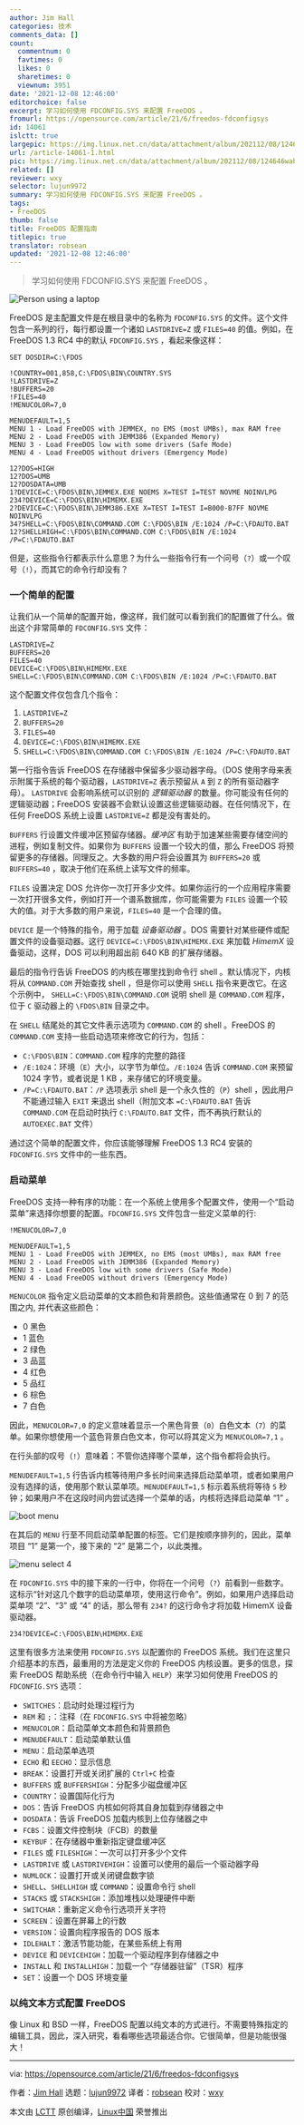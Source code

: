 ```yaml
---
author: Jim Hall
categories: 技术
comments_data: []
count:
  commentnum: 0
  favtimes: 0
  likes: 0
  sharetimes: 0
  viewnum: 3951
date: '2021-12-08 12:46:00'
editorchoice: false
excerpt: 学习如何使用 FDCONFIG.SYS 来配置 FreeDOS 。
fromurl: https://opensource.com/article/21/6/freedos-fdconfigsys
id: 14061
islctt: true
largepic: https://img.linux.net.cn/data/attachment/album/202112/08/124646wahca435y60acpha.jpg
url: /article-14061-1.html
pic: https://img.linux.net.cn/data/attachment/album/202112/08/124646wahca435y60acpha.jpg.thumb.jpg
related: []
reviewer: wxy
selector: lujun9972
summary: 学习如何使用 FDCONFIG.SYS 来配置 FreeDOS 。
tags:
- FreeDOS
thumb: false
title: FreeDOS 配置指南
titlepic: true
translator: robsean
updated: '2021-12-08 12:46:00'
---
```



> 
> 学习如何使用 FDCONFIG.SYS 来配置 FreeDOS 。
> 
> 
> 


![](https://img.linux.net.cn/data/attachment/album/202112/08/124646wahca435y60acpha.jpg "Person using a laptop")


FreeDOS 是主配置文件是在根目录中的名称为 `FDCONFIG.SYS` 的文件。这个文件包含一系列的行，每行都设置一个诸如 `LASTDRIVE=Z` 或 `FILES=40` 的值。例如，在 FreeDOS 1.3 RC4 中的默认 `FDCONFIG.SYS` ，看起来像这样：



```
SET DOSDIR=C:\FDOS

!COUNTRY=001,858,C:\FDOS\BIN\COUNTRY.SYS
!LASTDRIVE=Z
!BUFFERS=20
!FILES=40
!MENUCOLOR=7,0

MENUDEFAULT=1,5
MENU 1 - Load FreeDOS with JEMMEX, no EMS (most UMBs), max RAM free
MENU 2 - Load FreeDOS with JEMM386 (Expanded Memory)
MENU 3 - Load FreeDOS low with some drivers (Safe Mode)
MENU 4 - Load FreeDOS without drivers (Emergency Mode)

12?DOS=HIGH
12?DOS=UMB
12?DOSDATA=UMB
1?DEVICE=C:\FDOS\BIN\JEMMEX.EXE NOEMS X=TEST I=TEST NOVME NOINVLPG
234?DEVICE=C:\FDOS\BIN\HIMEMX.EXE
2?DEVICE=C:\FDOS\BIN\JEMM386.EXE X=TEST I=TEST I=B000-B7FF NOVME NOINVLPG
34?SHELL=C:\FDOS\BIN\COMMAND.COM C:\FDOS\BIN /E:1024 /P=C:\FDAUTO.BAT
12?SHELLHIGH=C:\FDOS\BIN\COMMAND.COM C:\FDOS\BIN /E:1024 /P=C:\FDAUTO.BAT

```

但是，这些指令行都表示什么意思？为什么一些指令行有一个问号（`?`）或一个叹号（`!`），而其它的命令行却没有？


### 一个简单的配置


让我们从一个简单的配置开始，像这样，我们就可以看到我们的配置做了什么。做出这个非常简单的 `FDCONFIG.SYS` 文件：



```
LASTDRIVE=Z
BUFFERS=20
FILES=40
DEVICE=C:\FDOS\BIN\HIMEMX.EXE
SHELL=C:\FDOS\BIN\COMMAND.COM C:\FDOS\BIN /E:1024 /P=C:\FDAUTO.BAT

```

这个配置文件仅包含几个指令：


1. `LASTDRIVE=Z`
2. `BUFFERS=20`
3. `FILES=40`
4. `DEVICE=C:\FDOS\BIN\HIMEMX.EXE`
5. `SHELL=C:\FDOS\BIN\COMMAND.COM C:\FDOS\BIN /E:1024 /P=C:\FDAUTO.BAT`


第一行指令告诉 FreeDOS 在存储器中保留多少驱动器字母。（DOS 使用字母来表示附属于系统的每个驱动器，`LASTDRIVE=Z` 表示预留从 `A` 到 `Z` 的所有驱动器字母）。 `LASTDRIVE` 会影响系统可以识别的 *逻辑驱动器* 的数量。你可能没有任何的逻辑驱动器；FreeDOS 安装器不会默认设置这些逻辑驱动器。在任何情况下，在任何 FreeDOS 系统上设置 `LASTDRIVE=Z` 都是没有害处的。


`BUFFERS` 行设置文件缓冲区预留存储器。*缓冲区* 有助于加速某些需要存储空间的进程，例如复制文件。如果你为 `BUFFERS` 设置一个较大的值，那么 FreeDOS 将预留更多的存储器。同理反之。大多数的用户将会设置其为 `BUFFERS=20` 或 `BUFFERS=40` ，取决于他们在系统上读写文件的频率。


`FILES` 设置决定 DOS 允许你一次打开多少文件。如果你运行的一个应用程序需要一次打开很多文件，例如打开一个谱系数据库，你可能需要为 `FILES` 设置一个较大的值。对于大多数的用户来说，`FILES=40` 是一个合理的值。


`DEVICE` 是一个特殊的指令，用于加载 *设备驱动器* 。DOS 需要针对某些硬件或配置文件的设备驱动器。这行 `DEVICE=C:\FDOS\BIN\HIMEMX.EXE` 来加载 *HimemX* 设备驱动，这样，DOS 可以利用超出前 640 KB 的扩展存储器。


最后的指令行告诉 FreeDOS 的内核在哪里找到命令行 shell 。默认情况下，内核将从 `COMMAND.COM` 开始查找 shell ，但是你可以使用 `SHELL` 指令来更改它。在这个示例中， `SHELL=C:\FDOS\BIN\COMMAND.COM` 说明 shell 是 `COMMAND.COM` 程序，位于 `C` 驱动器上的 `\FDOS\BIN` 目录之中。


在 `SHELL` 结尾处的其它文件表示选项为 `COMMAND.COM` 的 shell 。FreeDOS 的 `COMMAND.COM` 支持一些启动选项来修改它的行为，包括：


* `C:\FDOS\BIN`：`COMMAND.COM` 程序的完整的路径
* `/E:1024`：环境（`E`）大小，以字节为单位。`/E:1024` 告诉 `COMMAND.COM` 来预留 1024 字节，或者说是 1 KB ，来存储它的环境变量。
* `/P=C:\FDAUTO.BAT`：`/P` 选项表示 shell 是一个永久性的（`P`）shell ，因此用户不能通过输入 `EXIT` 来退出 shell（附加文本 `=C:\FDAUTO.BAT` 告诉 `COMMAND.COM` 在启动时执行 `C:\FDAUTO.BAT` 文件，而不再执行默认的 `AUTOEXEC.BAT` 文件）


通过这个简单的配置文件，你应该能够理解 FreeDOS 1.3 RC4 安装的 `FDCONFIG.SYS` 文件中的一些东西。


### 启动菜单


FreeDOS 支持一种有序的功能：在一个系统上使用多个配置文件，使用一个“启动菜单”来选择你想要的配置。`FDCONFIG.SYS` 文件包含一些定义菜单的行:



```
!MENUCOLOR=7,0

MENUDEFAULT=1,5
MENU 1 - Load FreeDOS with JEMMEX, no EMS (most UMBs), max RAM free
MENU 2 - Load FreeDOS with JEMM386 (Expanded Memory)
MENU 3 - Load FreeDOS low with some drivers (Safe Mode)
MENU 4 - Load FreeDOS without drivers (Emergency Mode)

```

`MENUCOLOR` 指令定义启动菜单的文本颜色和背景颜色。这些值通常在 0 到 7 的范围之内, 并代表这些颜色：


* 0 黑色
* 1 蓝色
* 2 绿色
* 3 品蓝
* 4 红色
* 5 品红
* 6 棕色
* 7 白色


因此，`MENUCOLOR=7,0` 的定义意味着显示一个黑色背景（`0`）白色文本（`7`）的菜单。如果你想使用一个蓝色背景白色文本，你可以将其定义为 `MENUCOLOR=7,1` 。


在行头部的叹号（`!`）意味着：不管你选择哪个菜单，这个指令都将会执行。


`MENUDEFAULT=1,5` 行告诉内核等待用户多长时间来选择启动菜单项，或者如果用户没有选择的话，使用那个默认菜单项。`MENUDEFAULT=1,5` 标示着系统将等待 `5` 秒钟；如果用户不在这段时间内尝试选择一个菜单的话，内核将选择启动菜单 “1” 。


![boot menu](https://img.linux.net.cn/data/attachment/album/202112/08/124701q7b8e9uzd7hbhe55.png "The boot menu waits for 5 seconds before assuming menu item 1")


在其后的 `MENU` 行至不同启动菜单配置的标签。它们是按顺序排列的，因此，菜单项目 “1” 是第一个，接下来的 “2” 是第二个，以此类推。


![menu select 4](https://img.linux.net.cn/data/attachment/album/202112/08/124701lygglgf0zgl0fy1l.png "Use the arrow keys to select a boot menu configuration")


在 `FDCONFIG.SYS` 中的接下来的一行中，你将在一个问号（`?`）前看到一些数字。这标示“针对这几个数字的启动菜单项，使用这行命令”。例如，如果用户选择启动菜单项 “2”、“3” 或 “4” 的话，那么带有 `234?` 的这行命令才将加载 HimemX 设备驱动器。



```
234?DEVICE=C:\FDOS\BIN\HIMEMX.EXE

```

这里有很多方法来使用 `FDCONFIG.SYS` 以配置你的 FreeDOS 系统。我们在这里只介绍基本的东西，最重用的方法是定义你的 FreeDOS 内核设置。更多的信息，探索 FreeDOS 帮助系统（在命令行中输入 `HELP`）来学习如何使用 FreeDOS 的 `FDCONFIG.SYS` 选项：


* `SWITCHES`：启动时处理过程行为
* `REM` 和 `;`：注释（在 `FDCONFIG.SYS` 中将被忽略）
* `MENUCOLOR`：启动菜单文本颜色和背景颜色
* `MENUDEFAULT`：启动菜单默认值
* `MENU`：启动菜单选项
* `ECHO` 和 `EECHO`：显示信息
* `BREAK`：设置打开或关闭扩展的 `Ctrl+C` 检查
* `BUFFERS` 或 `BUFFERSHIGH`：分配多少磁盘缓冲区
* `COUNTRY`：设置国际化行为
* `DOS`：告诉 FreeDOS 内核如何将其自身加载到存储器之中
* `DOSDATA`：告诉 FreeDOS 加载内核到上位存储器之中
* `FCBS`：设置文件控制块（FCB）的数量
* `KEYBUF`：在存储器中重新指定键盘缓冲区
* `FILES` 或 `FILESHIGH`：一次可以打开多少个文件
* `LASTDRIVE` 或 `LASTDRIVEHIGH`：设置可以使用的最后一个驱动器字母
* `NUMLOCK`：设置打开或关闭键盘数字锁
* `SHELL`、`SHELLHIGH` 或 `COMMAND`：设置命令行 shell
* `STACKS` 或 `STACKSHIGH`：添加堆栈以处理硬件中断
* `SWITCHAR`：重新定义命令行选项开关字符
* `SCREEN`：设置在屏幕上的行数
* `VERSION`：设置向程序报告的 DOS 版本
* `IDLEHALT`：激活节能功能，在某些系统上有用
* `DEVICE` 和 `DEVICEHIGH`：加载一个驱动程序到存储器之中
* `INSTALL` 和 `INSTALLHIGH`：加载一个 “存储器驻留”（TSR）程序
* `SET`：设置一个 DOS 环境变量


### 以纯文本方式配置 FreeDOS


像 Linux 和 BSD 一样，FreeDOS 配置以纯文本的方式进行。不需要特殊指定的编辑工具，因此，深入研究，看看哪些选项最适合你。它很简单，但是功能很强大！




---


via: <https://opensource.com/article/21/6/freedos-fdconfigsys>


作者：[Jim Hall](https://opensource.com/users/jim-hall) 选题：[lujun9972](https://github.com/lujun9972) 译者：[robsean](https://github.com/robsean) 校对：[wxy](https://github.com/wxy)


本文由 [LCTT](https://github.com/LCTT/TranslateProject) 原创编译，[Linux中国](https://linux.cn/) 荣誉推出
